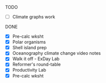 TODO
- [ ] Climate graphs work

DONE
- [X] Pre-calc wksht
- [X] Polar organisms
- [X] Shell island prep
- [X] Oceanography climate change video notes
- [X] Walk it off - ExDay Lab
- [X] Reformer's round-table
- [X] Productivity Lab
- [X] Pre-calc wksht
